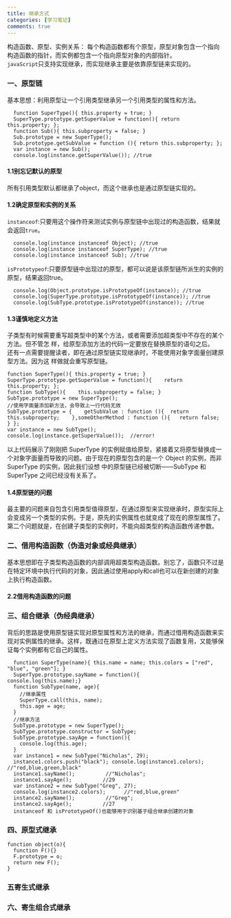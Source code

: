 ```yaml
---
title: 继承方式
categories: [学习笔记]
comments: true
---
```

构造函数、原型、实例关系： 每个构造函数都有个原型，原型对象包含一个指向构造函数的指针，而实例都包含一个指向原型对象的内部指针。<br>
`javaScript`只支持实现继承，而实现继承主要是依靠原型链来实现的。
### 一、原型链
基本思想：利用原型让一个引用类型继承另一个引用类型的属性和方法。
```
  function SuperType(){ this.property = true; }
  SuperType.prototype.getSuperValue = function(){ return this.property; };
  function Sub(){ this.subproperty = false; }
  Sub.prototype = new SuperType();
  Sub.prototype.getSubValue = function (){ return this.subproperty; };
  var instance = new Sub();
  console.log(instance.getSuperValue()); //true
```

#### 1.1别忘记默认的原型
所有引用类型默认都继承了object，而这个继承也是通过原型链实现的。

#### 1.2确定原型和实例的关系
`instanceof`:只要用这个操作符来测试实例与原型链中出现过的构造函数，结果就会返回`true`。
```
  console.log(instance instanceof Object); //true
  console.log(instance instanceof SuperType); //true
  console.log(instance instanceof Sub); //true
```
  `isPrototypeof`:只要原型链中出现过的原型，都可以说是该原型链所派生的实例的原型，结果返回true。
```
  console.log(Object.prototype.isPrototypeOf(instance)); //true
  console.log(SuperType.prototype.isPrototypeOf(instance)); //true
  console.log(SubType.prototype.isPrototypeOf(instance)); //true
```

#### 1.3谨慎地定义方法

子类型有时候需要重写超类型中的某个方法，或者需要添加超类型中不存在的某个方法。但不管怎 样，给原型添加方法的代码一定要放在替换原型的语句之后。<br>
还有一点需要提醒读者，即在通过原型链实现继承时，不能使用对象字面量创建原型方法。因为这 样做就会重写原型链。<br>
```
function SuperType(){ this.property = true; }
SuperType.prototype.getSuperValue = function(){    return this.property; };
function SubType(){    this.subproperty = false; }
SubType.prototype = new SuperType();
//使用字面量添加新方法，会导致上一行代码无效
SubType.prototype = {    getSubValue : function (){  return this.subproperty;    },someOtherMethod : function (){   return false;    } };
var instance = new SubType();
console.log(instance.getSuperValue());  //error!
```
以上代码展示了刚刚把 SuperType 的实例赋值给原型，紧接着又将原型替换成一个对象字面量而导致的问题。由于现在的原型包含的是一个 Object 的实例，而非 SuperType 的实例，因此我们设想 中的原型链已经被切断——SubType 和 SuperType 之间已经没有关系了。

#### 1.4原型链的问题

最主要的问题来自包含引用类型值得原型，在通过原型来实现继承时，原型实际上会变成另一个类型的实例。于是，原先的实例属性也就变成了现在的原型属性了。<br>
第二个问题就是，在创建子类型的实例时，不能向超类型的构造函数传递参数。

### 二、借用构造函数（伪造对象或经典继承）
基本思想即在子类型构造函数的内部调用超类型构造函数。别忘了，函数只不过是在特定环境中执行代码的对象，因此通过使用apply和call也可以在新创建的对象上执行构造函数。

#### 2.2借用构造函数的问题

### 三、组合继承（伪经典继承）
背后的思路是使用原型链实现对原型属性和方法的继承，而通过借用构造函数来实现对实例属性的继承。这样，既通过在原型上定义方法实现了函数复用，又能够保证每个实例都有它自己的属性。
```
  function SuperType(name){ this.name = name; this.colors = ["red", "blue", "green"]; }
  SuperType.prototype.sayName = function(){    console.log(this.name);}
  function SubType(name, age){  
    //继承属性    
    SuperType.call(this, name);          
    this.age = age;
  }
  //继承方法 
  SubType.prototype = new SuperType();
  SubType.prototype.constructor = SubType;
  SubType.prototype.sayAge = function(){    
    console.log(this.age); 
  }
  var instance1 = new SubType("Nicholas", 29);
  instance1.colors.push("black"); console.log(instance1.colors);      //"red,blue,green,black"
  instance1.sayName();          //"Nicholas";
  instance1.sayAge();          //29
  var instance2 = new SubType("Greg", 27);
  console.log(instance2.colors);      //"red,blue,green"
  instance2.sayName();          //"Greg";
  instance2.sayAge();          //27
  instanceof 和 isPrototypeOf()也能够用于识别基于组合继承创建的对象
```
### 四、原型式继承
```
function object(o){
  function F(){}
  F.prototype = o;
  return new F();
}
```
### 五寄生式继承


### 六、寄生组合式继承